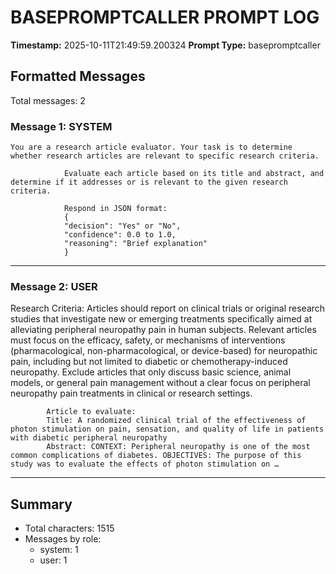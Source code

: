 # BASEPROMPTCALLER PROMPT LOG
**Timestamp:** 2025-10-11T21:49:59.200324
**Prompt Type:** basepromptcaller

## Formatted Messages
Total messages: 2

### Message 1: SYSTEM

```
You are a research article evaluator. Your task is to determine whether research articles are relevant to specific research criteria.

            Evaluate each article based on its title and abstract, and determine if it addresses or is relevant to the given research criteria.

            Respond in JSON format:
            {
            "decision": "Yes" or "No",
            "confidence": 0.0 to 1.0,
            "reasoning": "Brief explanation"
            }
```

---

### Message 2: USER

Research Criteria: Articles should report on clinical trials or original research studies that investigate new or emerging treatments specifically aimed at alleviating peripheral neuropathy pain in human subjects. Relevant articles must focus on the efficacy, safety, or mechanisms of interventions (pharmacological, non-pharmacological, or device-based) for neuropathic pain, including but not limited to diabetic or chemotherapy-induced neuropathy. Exclude articles that only discuss basic science, animal models, or general pain management without a clear focus on peripheral neuropathy pain treatments in clinical or research settings.

            Article to evaluate:
            Title: A randomized clinical trial of the effectiveness of photon stimulation on pain, sensation, and quality of life in patients with diabetic peripheral neuropathy
            Abstract: CONTEXT: Peripheral neuropathy is one of the most common complications of diabetes. OBJECTIVES: The purpose of this study was to evaluate the effects of photon stimulation on …

---

## Summary
- Total characters: 1515
- Messages by role:
  - system: 1
  - user: 1